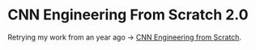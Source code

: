 <h1>CNN Engineering From Scratch 2.0</h1>

Retrying my work from an year ago -> [CNN Engineering from Scratch](https://github.com/asifsahadh/cnn-from-scratch).